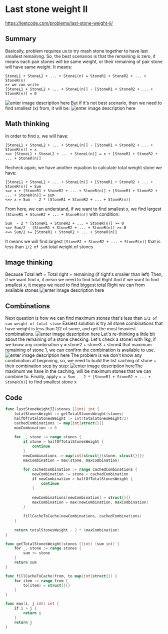 # Last stone weight II

https://leetcode.com/problems/last-stone-weight-ii/

## Summary

Basically, problem requires us to try mash stone together to have last smallest remaining. So, the best scenarios is that the remaining is zero, it means each pair stones will be same weight, or their remaining of pair stone will have same weight.
It means:
```
StoneL1 + StoneL2 + ... + StoneL(n) = StoneR1 + StoneR2 + ... + StoneR(n)
or we can write
[StoneL1 + StoneL2 + ... + StoneL(n)] - [StoneR1 + StoneR2 + ... + StoneR(n)] = 0
```

![enter image description here](https://raw.githubusercontent.com/ledongthuc/notes/master/leetcode/last-stone-weight-2/LastStoneWeight2-Best%20scenario.png)
But if it's not best scenario, then we need to find smallest (x) from, it will be:
![enter image description here](https://raw.githubusercontent.com/ledongthuc/notes/master/leetcode/last-stone-weight-2/LastStoneWeight2-Normal%20scenario.png)

## Math thinking

In order to find x, we will have:
```
[StoneL1 + StoneL2 + ... + StoneL(n)] - [StoneR1 + StoneR2 + ... + StoneR(n)] = x
<=> [StoneL1 + StoneL2 + ... + StoneL(n)] = x + [StoneR1 + StoneR2 + ... + StoneR(n)]
```
Recheck again, we have another equation to calculate total weight stone we have:
```
[StoneL1 + StoneL2 + ... + StoneL(n)] + [StoneR1 + StoneR2 + ... + StoneR(n)] = Sum
<=> x + [StoneR1 + StoneR2 + ... + StoneR(n)] + [StoneR1 + StoneR2 + ... + StoneR(n)] = sum
<=> x = Sum  - 2 * [StoneR1 + StoneR2 + ... + StoneR(n)]
```
From here, we can understand, if we want to find smallest x, we find largest `[StoneR1 + StoneR2 + ... + StoneR(n)]` with condition:
```
Sum  - 2 * [StoneR1 + StoneR2 + ... + StoneR(n)] >= 0
<=> Sum/2 - [StoneR1 + StoneR2 + ... + StoneR(n)] >= 0
<=> Sum/2 >= [StoneR1 + StoneR2 + ... + StoneR(n)]
```
It means we will find largest `[StoneR1 + StoneR2 + ... + StoneR(n)]` that is less than `1/2 of Sum` total weight of stones

## Image thinking

Because Total left = Total right + remaining (if right's smaller than left)
Then, if we want find x, it mean we need to find total Right
And if we want to find smallest x, it means we need to find biggest total Right we can from available stones
![enter image description here](https://raw.githubusercontent.com/ledongthuc/notes/master/leetcode/last-stone-weight-2/LastStoneWeight2-Find%20equation.png)

## Combinations

Next question is how we can find maximum stones that's less than `1/2 of sum weight of total stone`
Easiest solution is try all stone combinations that have weight is less than 1/2 of  sume, and get the most heaviest combinations.
![enter image description here](https://raw.githubusercontent.com/ledongthuc/notes/master/leetcode/last-stone-weight-2/LastStoneWeight2-combination.png)
Let's re-thinking a little bit about the remaining of a stone checking.
Let's check a stone1 with 1kg, if we know any combination y = stone2 + stone3 + stone4 that maximum remaining of stone 1, we can confirm the combination is available to use.
![enter image description here](https://raw.githubusercontent.com/ledongthuc/notes/master/leetcode/last-stone-weight-2/LastStoneWeight2-remaining%201.png)
The problem is we don't know any combination at beginning, so, we need to build the list caching of stone + their combination step by step:
![enter image description here](https://raw.githubusercontent.com/ledongthuc/notes/master/leetcode/last-stone-weight-2/LastStoneWeight2-remaining%202.png)The maximum we have in the caching, will be maximum stones that we can combine to.
Finally, apply `x = Sum  - 2 * [StoneR1 + StoneR2 + ... + StoneR(n)]` to find smallest stone x

## Code

```go
func lastStoneWeightII(stones []int) int {
    totalStonesWeight := getTotalStonesWeight(stones)
    halfOfTotalStonesWeight := int(totalStonesWeight/2)
    cachedCombinations := map[int]struct{}{}
    maxCombination := 0
    
    for _, stone := range stones {
        if stone > halfOfTotalStonesWeight {
            continue
        }
        newCombinations := map[int]struct{}{stone: struct{}{}}
        maxCombination = max(stone, maxCombination)
        
        for cachedCombination := range cachedCombinations {
            newCombination := stone + cachedCombination
            if newCombination > halfOfTotalStonesWeight {
                continue
            }
            
            newCombinations[newCombination] = struct{}{}
            maxCombination = max(newCombination, maxCombination)
        }
        
        fillCacheToCache(newCombinations, cachedCombinations)
    }
    
    return totalStonesWeight - 2 * (maxCombination)
}

func getTotalStonesWeight(stones []int) (sum int) {
    for _, stone := range stones {
        sum += stone
    }
    return sum
}

func fillCacheToCache(from, to map[int]struct{}) {
    for item := range from {
        to[item] = struct{}{}
    }
}

func max(i, j int) int {
    if i > j {
        return i
    }
    return j
}
```
